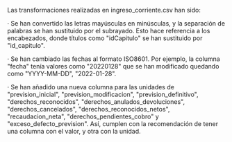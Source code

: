 Las transformaciones realizadas en ingreso_corriente.csv han sido:

· Se han convertido las letras mayúsculas en minúsculas, y la separación de palabras se han sustituido por el subrayado. Esto hace referencia a los encabezados, donde títulos como "idCapitulo" se han sustituido por "id_capitulo".

· Se han cambiado las fechas al formato ISO8601. Por ejemplo, la columna "fecha" tenía valores como "20220128" que se han modificado quedando como "YYYY-MM-DD", "2022-01-28".

· Se han añadido una nueva columna para las unidades de "prevision_inicial", "prevision_modificacion", "prevision_definitivo", "derechos_reconocidos", "derechos_anulados_devoluciones", "derechos_cancelados", "derechos_reconocidos_netos", "recaudacion_neta", "derechos_pendientes_cobro" y "exceso_defecto_prevision". Así, cumplen con la recomendación de tener una columna con el valor, y otra con la unidad.